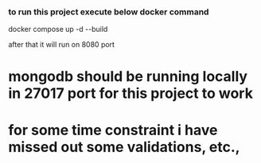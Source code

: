 ### to run this project execute below docker command
docker compose up -d --build

after that it will run on 8080 port
# mongodb should be running locally in 27017 port for this project to work

# for some time constraint i have missed out some validations, etc.,